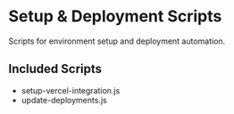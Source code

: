 # Setup & Deployment Scripts

Scripts for environment setup and deployment automation.

## Included Scripts
- setup-vercel-integration.js
- update-deployments.js
